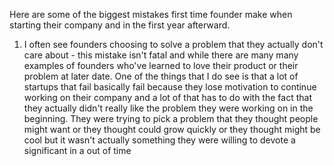Here are some of the biggest mistakes first time founder make when
starting their company and in the first year afterward.

1. I often see founders choosing to solve a problem that they actually
   don't care about - this mistake isn't fatal and while there are many
   many examples of founders who've learned to love their product or
   their problem at later date. One of the things that I do see is that
   a lot of startups that fail basically fail because they lose
   motivation to continue working on their company and a lot of that has
   to do with the fact that they actually didn't really like the problem
   they were working on in the beginning. They were trying to pick a
   problem that they thought people might want or they thought could
   grow quickly or they thought might be cool but it wasn't actually
   something they were willing to devote a significant in a out of time
   

